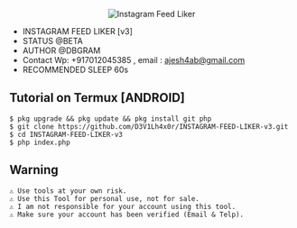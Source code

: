 <p align="center">
    <img src="https://www.google.com/url?sa=i&url=https%3A%2F%2Fnowaddme.com%2F&psig=AOvVaw0WhDWXT5R_wYYAHbennejx&ust=1582816902833000&source=images&cd=vfe&ved=0CAIQjRxqFwoTCPCk-9TC7-cCFQAAAAAdAAAAABAD" alt="Instagram Feed Liker" /><br/>
</p>

*  INSTAGRAM FEED LIKER [v3]
 *  STATUS @BETA
 *  AUTHOR @DBGRAM
 *  Contact Wp: +917012045385 , email : ajesh4ab@gmail.com
 *  RECOMMENDED SLEEP 60s
 
## Tutorial on Termux [ANDROID]
	$ pkg upgrade && pkg update && pkg install git php
	$ git clone https://github.com/D3V1Lh4x0r/INSTAGRAM-FEED-LIKER-v3.git
	$ cd INSTAGRAM-FEED-LIKER-v3
	$ php index.php
	
	
## Warning
	⚠ Use tools at your own risk.
	⚠ Use this Tool for personal use, not for sale.
	⚠ I am not responsible for your account using this tool.
	⚠ Make sure your account has been verified (Email & Telp).

